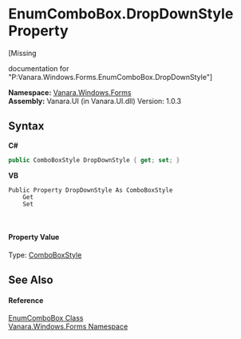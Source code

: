 # EnumComboBox.DropDownStyle Property 
 

\[Missing <summary> documentation for "P:Vanara.Windows.Forms.EnumComboBox.DropDownStyle"\]

**Namespace:**&nbsp;<a href="c580cf52-4028-70db-28d0-f9b1abc03861">Vanara.Windows.Forms</a><br />**Assembly:**&nbsp;Vanara.UI (in Vanara.UI.dll) Version: 1.0.3

## Syntax

**C#**<br />
``` C#
public ComboBoxStyle DropDownStyle { get; set; }
```

**VB**<br />
``` VB
Public Property DropDownStyle As ComboBoxStyle
	Get
	Set
```

<br />

#### Property Value
Type: <a href="http://msdn2.microsoft.com/en-us/library/te1f962b" target="_blank">ComboBoxStyle</a>

## See Also


#### Reference
<a href="6f10aca8-908a-dc72-f9cc-0ee2b9516133">EnumComboBox Class</a><br /><a href="c580cf52-4028-70db-28d0-f9b1abc03861">Vanara.Windows.Forms Namespace</a><br />